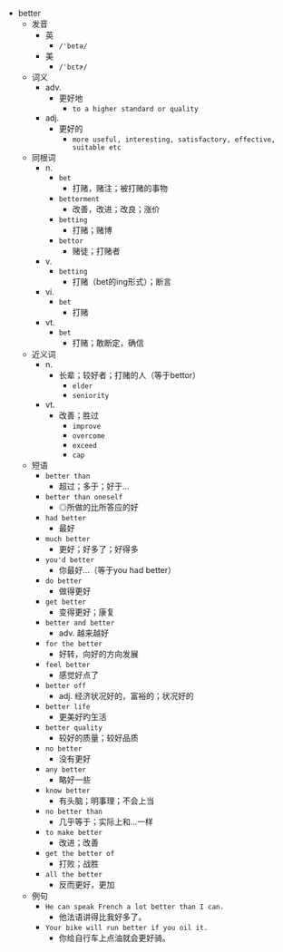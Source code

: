 - better
  - 发音
    - 英
      - `/'betə/`
    - 美
      - `/'bɛtɚ/`
  - 词义
    - adv.
      - 更好地
        - `to a higher standard or quality`
    - adj.
      - 更好的
        - `more useful, interesting, satisfactory, effective, suitable etc`
  - 同根词
    - n.
      - `bet`
        - 打赌，赌注；被打赌的事物
      - `betterment`
        - 改善，改进；改良；涨价
      - `betting`
        - 打赌；赌博
      - `bettor`
        - 赌徒；打赌者
    - v.
      - `betting`
        - 打赌（bet的ing形式）；断言
    - vi.
      - `bet`
        - 打赌
    - vt.
      - `bet`
        - 打赌；敢断定，确信
  - 近义词
    - n.
      - 长辈；较好者；打赌的人（等于bettor）
        - `elder`
        - `seniority`
    - vt.
      - 改善；胜过
        - `improve`
        - `overcome`
        - `exceed`
        - `cap`
  - 短语
    - `better than`
      - 超过；多于；好于… 
    - `better than oneself`
      - ◎所做的比所答应的好 
    - `had better`
      - 最好 
    - `much better`
      - 更好；好多了；好得多 
    - `you'd better`
      - 你最好...（等于you had better） 
    - `do better`
      - 做得更好 
    - `get better`
      - 变得更好；康复 
    - `better and better`
      - adv. 越来越好 
    - `for the better`
      - 好转，向好的方向发展 
    - `feel better`
      - 感觉好点了 
    - `better off`
      - adj. 经济状况好的，富裕的；状况好的 
    - `better life`
      - 更美好旳玍活 
    - `better quality`
      - 较好的质量；较好品质 
    - `no better`
      - 没有更好 
    - `any better`
      - 略好一些 
    - `know better`
      - 有头脑；明事理；不会上当 
    - `no better than`
      - 几乎等于；实际上和…一样 
    - `to make better`
      - 改进；改善 
    - `get the better of`
      - 打败；战胜 
    - `all the better`
      - 反而更好，更加 
  - 例句
    - `He can speak French a lot better than I can.`
      - 他法语讲得比我好多了。
    - `Your bike will run better if you oil it.`
      - 你给自行车上点油就会更好骑。

